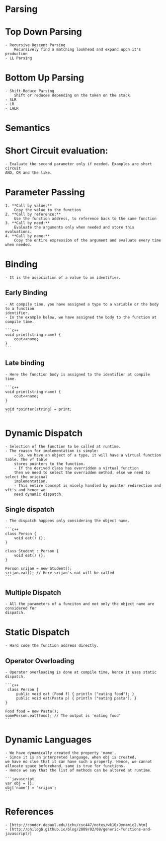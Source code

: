 Parsing
=======

# Top Down Parsing
    - Recursive Descent Parsing
        Recursively find a matching lookhead and expand upon it's production
    - LL Parsing

# Bottom Up Parsing
    - Shift-Reduce Parsing
        Shift or reducee depending on the token on the stack.
    - SLR
    - LR
    - LALR

Semantics
=========

# Short Circuit evaluation:
    - Evaluate the second parameter only if needed. Examples are short circuit
    AND, OR and the like.

# Parameter Passing
    1. **Call by value:**
        Copy the value to the function
    2. **Call by reference:**
        Use the function address, to reference back to the same function
    3. **Call by need:**
        Evaluate the arguments only when needed and store this evaluations.
    4. **Call by name:**
        Copy the entire expression of the argument and evaluate every time when needed.

# Binding
    - It is the association of a value to an identifier.

## Early Binding
    - At compile time, you have assigned a type to a variable or the body to a function
    identifier.
    - In the example below, we have assigned the body to the function at compile time.

    ```c++
    void print(string name) {
        cout<<name;
    }
    ```

## Late binding
    - Here the function body is assigned to the identifier at compile time.

    ```c++
    void print(string name) {
        cout<<name;
    }

    void *pointer(string) = print;
    ```

# Dynamic Dispatch
    - Selection of the function to be called at runtime.
    - The reason for implementation is simple:
        - So, we have an object of a type, it will have a virtual function table. The vf table
        stores pointers to the function.
        - If the derived class has overridden a virtual function
        then we need to select the overridden method, else we need to select the original
        implementation.
        - This entire concept is nicely handled by pointer redirection and vft's and hence we
        need dynamic dispatch.

## Single dispatch
    - The dispatch happens only considering the object name.

    ```c++
    class Person {
        void eat() {};
    }

    class Student : Person {
        void eat() {};
    }

    Person srijan = new Student();
    srijan.eat(); // Here srijan's eat will be called
    ```

## Multiple Dispatch
    - All the parameters of a funciton and not only the object name are considered for
    dispatch.

# Static Dispatch
    - Hard code the function address directly.

## Operator Overloading
    - Operator overloading is done at compile time, hence it uses static dispatch.

    ```c++
     class Person {
         public void eat (Food f) { println ("eating food"); }
         public void eat(Pasta p) { println ("eating pasta"); }
    }

    Food food = new Pasta();
    somePerson.eat(food); // The output is 'eating food'
    ```

# Dynamic Languages
    - We have dynamically created the property 'name'.
    - Since it is an interpreted language, when obj is created,
    we have no clue that it can have such a property. Hence, we cannot
    allocate space beforehand, same is true for functions.
    - Hence we say that the list of methods can be altered at runtime.

    ```javascript
    var obj = {};
    obj['name'] = 'srijan';
    ```

References
==========
    - [http://condor.depaul.edu/ichu/csc447/notes/wk10/Dynamic2.htm]
    - [http://philogb.github.io/blog/2009/02/08/generic-functions-and-javascript/]
